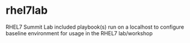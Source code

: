 # rhel7lab
RHEL7 Summit Lab 
included playbook(s) run on a localhost to configure baseline environment for usage in the RHEL7 lab/workshop
